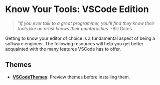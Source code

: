 <!-- TITLE: Know Your Tools -->
<!-- SUBTITLE: Get familiar with VSCode via customizing your environment. -->

# Know Your Tools: VSCode Edition

> _"If you ever talk to a great programmer, you'll find they know their tools like an artist knows their paintbrushes._ -Bill Gates

Getting to know your editor of choice is a fundamental aspect of being a software engineer. The following resources will help you get better acquainted with the many features VSCode has to offer.

## Themes

* **[VSCodeThemes](https://vscodethemes.com/?ref=stackshare)**: Preview themes before installing them.
